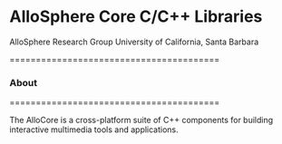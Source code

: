 # AlloSphere Core C/C++ Libraries

AlloSphere Research Group
University of California, Santa Barbara


========================================
### About
========================================

The AlloCore is a cross-platform suite of C++ components for building interactive multimedia tools and applications.



